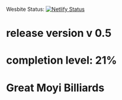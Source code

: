 Wesbite Status: [![Netlify Status](https://api.netlify.com/api/v1/badges/b467a09a-e23b-4a2c-8747-1d024f55783b/deploy-status)](https://app.netlify.com/sites/essanyarugunga1/deploys)

# release version v 0.5

# completion level: 21%

# Great Moyi Billiards
